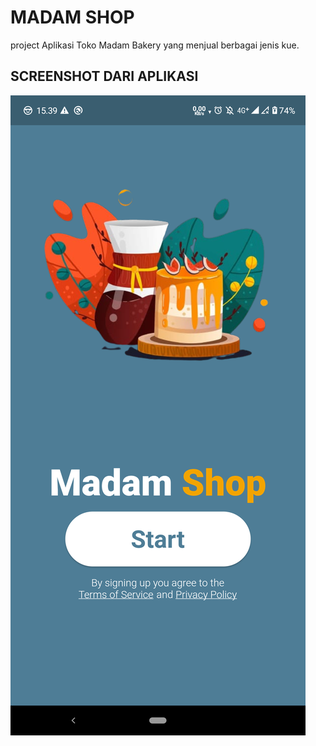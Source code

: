 # MADAM SHOP

project Aplikasi Toko Madam Bakery yang menjual berbagai jenis kue.

## SCREENSHOT DARI APLIKASI

![Logo](flutter_01.png "Tampilan Awal Ketika Membuka Aplikasi")
